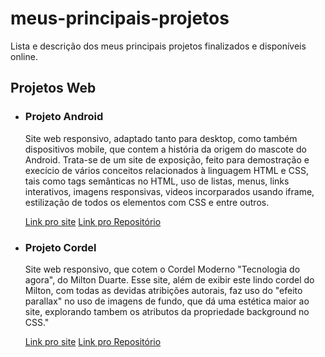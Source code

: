 # <h1>meus-principais-projetos</h1>
Lista e descrição dos meus principais projetos finalizados e disponíveis online.

<h2>Projetos Web</h2>
<ul>
  <li>
    <h3>Projeto Android</h3>
    <p>Site web responsivo, adaptado tanto para desktop, como também dispositivos mobile, que contem a história da origem do mascote do Android. Trata-se de um site de exposição, feito para demostração e execício de vários conceitos relacionados à linguagem HTML e CSS, tais como tags semânticas no HTML, uso de listas, menus, links interativos, imagens responsivas, videos incorparados usando iframe, estilização de todos os elementos com CSS e entre outros.</p>
    <a href="https://emanoel-ferreira-ls.github.io/ProjetoAndroid/" target="_blank">Link pro site</a>
    <a href="https://github.com/Emanoel-Ferreira-LS/ProjetoAndroid" target="_blank">Link pro Repositório</a>
  </li>

  <li>
    <h3>Projeto Cordel</h3>
    <p>Site web responsivo, que cotem o Cordel Moderno "Tecnologia do agora", do Milton Duarte. Esse site, além de exibir este lindo cordel do Milton, com todas as devidas atribições autorais, faz uso do "efeito parallax" no uso de imagens de fundo, que dá uma estética maior ao site, explorando tambem os atributos da propriedade background no CSS."</p>
    <a href="https://emanoel-ferreira-ls.github.io/projeto-cordel/" target="_blank">Link pro site</a>
     <a href="https://github.com/Emanoel-Ferreira-LS/projeto-cordel" target="_blank">Link pro Repositório</a>
  </li>
</ul>


